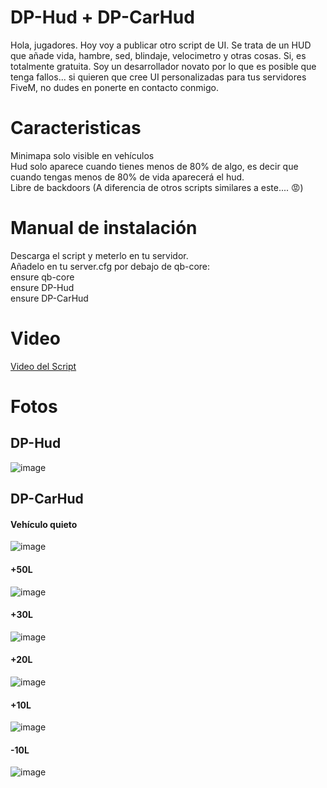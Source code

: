 # DP-Hud + DP-CarHud
Hola, jugadores. Hoy voy a publicar otro script de UI. Se trata de un HUD que añade vida, hambre, sed, blindaje, velocimetro y otras cosas. Si, es totalmente gratuita. Soy un desarrollador novato por lo que es posible que tenga fallos... si quieren que cree UI personalizadas para tus servidores FiveM, no dudes en ponerte en contacto conmigo.

<h1>Caracteristicas</h1>
Minimapa solo visible en vehículos <br>
Hud solo aparece cuando tienes menos de 80% de algo, es decir que cuando tengas menos de 80% de vida aparecerá el hud. <br>
Libre de backdoors (A diferencia de otros scripts similares a este.... 😡)


<h1>Manual de instalación</h1>
Descarga el script y meterlo en tu servidor. <br>
Añadelo en tu server.cfg por debajo de qb-core: <br>
  ensure qb-core <br>
  ensure DP-Hud <br>
  ensure DP-CarHud
  

<h1>Video</h1>

<a href="">Video del Script</a>

<h1>Fotos</h1>
<h2>DP-Hud</h2>

![image](https://github.com/user-attachments/assets/30737444-a3f4-44b2-bbc8-74f00d4f9204)

<h2>DP-CarHud</h2>
<h4>Vehículo quieto</h4>

![image](https://github.com/user-attachments/assets/1968a9f6-ba9a-4faa-a5ab-b725443d2083)

<h4>+50L</h4>

![image](https://github.com/user-attachments/assets/c380fb7d-106a-4b55-87f1-ee4a3722a823)

<h4>+30L</h4>

![image](https://github.com/user-attachments/assets/4d472bcf-cca4-49b9-b83d-4326de976d7b)

<h4>+20L</h4>

![image](https://github.com/user-attachments/assets/e382f1c4-c41a-47b1-87cb-7cc770338080)

<h4>+10L</h4>

![image](https://github.com/user-attachments/assets/d2c82d75-d3a5-499a-b216-d2c24fbea26c)

<h4>-10L</h4>

![image](https://github.com/user-attachments/assets/a6f0dc6d-08b9-4bd5-8856-26b35ad0d923)
